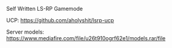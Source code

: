 Self Written LS-RP Gamemode

UCP: https://github.com/aholyshit/lsrp-ucp

Server models: https://www.mediafire.com/file/u26t910ogrf62e1/models.rar/file

